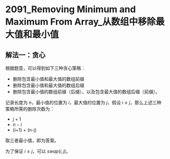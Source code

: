 # 2091_Removing Minimum and Maximum From Array_从数组中移除最大值和最小值

## 解法一：贪心

根据题意，可以得到如下三种贪心策略：

- 删除包含最小值和最大值的数组前缀
- 删除包含最小值和最大值的数组后缀
- 删除包含最小值的数组前缀（后缀），以及包含最大值的数组后缀（前缀）。

记录长度为 $n$，最小值的位置为 $i$，最大值的位置为 $j$，假设 $i \ge j$，那么上述三种策略所需的删除次数为：

- $j + 1$
- $n - i$
- (i+1) + (n-j)

取三者最小值，即为答案。

为了保证 $i \le j$，可以 $swap(i, j)$。